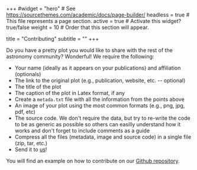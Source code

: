 +++
#widget = "hero"  # See https://sourcethemes.com/academic/docs/page-builder/
headless = true  # This file represents a page section.
active = true  # Activate this widget? true/false
weight = 10  # Order that this section will appear.

title = "Contributing"
subtitle = ""
+++

Do you have a pretty plot you would like to share with the rest of the astronomy community? Wonderful! We require the following:

   * Your name (ideally as it appears on your publications) and affiliation (optionals)
   * The link to the original plot (e.g., publication, website, etc. -- optional)
   * The title of the plot
   * The caption of the plot in Latex format, if any
   * Create a `metada.txt` file with all the information from the points above
   * An image of your plot using the most common formats (e.g., png, jpg, pdf, etc)
   * The source code. We don't require the data, but try to re-write the code to be as generic as possible so others can easilly understand how it works and don't forget to include comments as a guide
   * Compress all the files (metadata, image and source code) in a single file (zip, tar, etc.)
   * Send it to [us](https://github.com/temuller/astro-visualization/tree/test_branch#contributors)!

You will find an example on how to contribute on our [Github repository](https://github.com/temuller/astro-visualization).

